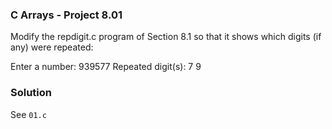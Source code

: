 ### C Arrays - Project 8.01

Modify the repdigit.c program of Section 8.1 so that it shows which digits (if any) were repeated:

Enter a number: 939577
Repeated digit(s): 7 9

### Solution

See ```01.c```
